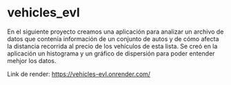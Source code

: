 # vehicles_evl

En el siguiente proyecto creamos una aplicación para analizar un archivo de datos que contenía información de un conjunto de autos y de cómo afecta la distancia recorrida al precio de los vehículos de esta lista. 
Se creó en la aplicación un histograma y un gráfico de dispersión para poder entender mehjor los datos.

Link de render: https://vehicles-evl.onrender.com/